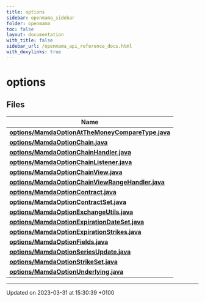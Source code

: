 ```yaml
---
title: options
sidebar: openmama_sidebar
folder: openmama
toc: false
layout: documentation
with_title: false
sidebar_url: /openmama_api_reference_docs.html
with_doxylinks: true
---
```


# options



## Files

| Name           |
| -------------- |
| **[options/MamdaOptionAtTheMoneyCompareType.java](MamdaOptionAtTheMoneyCompareType_8java.html#file-mamdaoptionatthemoneycomparetype.java)**  |
| **[options/MamdaOptionChain.java](MamdaOptionChain_8java.html#file-mamdaoptionchain.java)**  |
| **[options/MamdaOptionChainHandler.java](MamdaOptionChainHandler_8java.html#file-mamdaoptionchainhandler.java)**  |
| **[options/MamdaOptionChainListener.java](MamdaOptionChainListener_8java.html#file-mamdaoptionchainlistener.java)**  |
| **[options/MamdaOptionChainView.java](MamdaOptionChainView_8java.html#file-mamdaoptionchainview.java)**  |
| **[options/MamdaOptionChainViewRangeHandler.java](MamdaOptionChainViewRangeHandler_8java.html#file-mamdaoptionchainviewrangehandler.java)**  |
| **[options/MamdaOptionContract.java](MamdaOptionContract_8java.html#file-mamdaoptioncontract.java)**  |
| **[options/MamdaOptionContractSet.java](MamdaOptionContractSet_8java.html#file-mamdaoptioncontractset.java)**  |
| **[options/MamdaOptionExchangeUtils.java](MamdaOptionExchangeUtils_8java.html#file-mamdaoptionexchangeutils.java)**  |
| **[options/MamdaOptionExpirationDateSet.java](MamdaOptionExpirationDateSet_8java.html#file-mamdaoptionexpirationdateset.java)**  |
| **[options/MamdaOptionExpirationStrikes.java](MamdaOptionExpirationStrikes_8java.html#file-mamdaoptionexpirationstrikes.java)**  |
| **[options/MamdaOptionFields.java](MamdaOptionFields_8java.html#file-mamdaoptionfields.java)**  |
| **[options/MamdaOptionSeriesUpdate.java](MamdaOptionSeriesUpdate_8java.html#file-mamdaoptionseriesupdate.java)**  |
| **[options/MamdaOptionStrikeSet.java](MamdaOptionStrikeSet_8java.html#file-mamdaoptionstrikeset.java)**  |
| **[options/MamdaOptionUnderlying.java](MamdaOptionUnderlying_8java.html#file-mamdaoptionunderlying.java)**  |






-------------------------------

Updated on 2023-03-31 at 15:30:39 +0100
